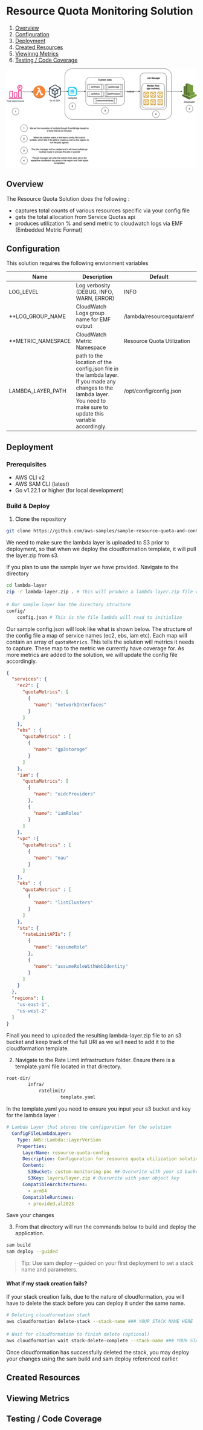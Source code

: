 # Resource Quota Monitoring Solution

1. [Overview](#overview)
2. [Configuration](#configuration)
3. [Deployment](#deployment)
4. [Created Resources](#created-resources)
5. [Viewinng Metrics](#viewing-metrics)
6. [Testing / Code Coverage](#testing--code-coverage)

![Architecture Diagram](../../media/resource-quota-solution.png)

## Overview 

The Resource Quota Solution does the following : 
- captures total counts of various resources specific via your config file
- gets the total allocation from Service Quotas api 
- produces utilization % and send metric to cloudwatch logs via EMF (Embedded Metric Format)

## Configuration 

This solution requires the following envionment variables

| Name             | Description                                                                   | Default |
|------------------|-------------------------------------------------------------------------------|---------|
| LOG_LEVEL        | Log verbosity (DEBUG, INFO, WARN, ERROR)                                      | INFO |
| **LOG_GROUP_NAME   | CloudWatch Logs group name for EMF output                                     |  /lambda/resourcequota/emf  |
| **METRIC_NAMESPACE | CloudWatch Metric Namespace                                                   |  Resource Quota Utilization |
| LAMBDA_LAYER_PATH | path to the location of the config.json file in the lambda layer.  If you made any changes to the lambda layer. You need to make sure to update this variable accordingly. | /opt/config/config.json |

## Deployment 

### Prerequisites

- AWS CLI v2  
- AWS SAM CLI (latest)  
- Go v1.22.1 or higher (for local development)

### Build & Deploy

1. Clone the repository 
```bash
git clone https://github.com/aws-samples/sample-resource-quota-and-control-plane-utilization
```

We need to make sure the lambda layer is uploaded to S3 prior to deployment, so that when we deploy the cloudformation template, it will pull the layer.zip from s3. 

If you plan to use the sample layer we have provided. Navigate to the directory
```bash 
cd lambda-layer
zip -r lambda-layer.zip . # This will produce a lambda-layer.zip file which contians the lambda layer 

# Our sample layer has the directory structure 
config/ 
    config.json # This is the file lambda will read to initialize 
```
Our sample config.json will look like what is shown below.  The structure of the config file a map of service names (ec2, ebs, iam etc).  Each map will contain an array of `quotaMetrics`.  This tells the solution will metrics it needs to capture.  These map to the metric we currently have coverage for.  As more metrics are added to the solution, we will update the config file accordingly. 

```json 
{
  "services": {
    "ec2": {
      "quotaMetrics": [
        {
          "name": "networkInterfaces"
        }
      ]
    },
    "ebs" : { 
      "quotaMetrics" : [
        {
          "name": "gp3storage"
        }
      ]
    },
    "iam": {
      "quotaMetrics": [
        {
          "name": "oidcProviders"          
        },
        {
          "name": "iamRoles"
        }
      ]
    },
    "vpc" :{ 
      "quotaMetrics" : [
        { 
          "name": "nau"
        }
      ]
    },
    "eks" : { 
      "quotaMetrics" : [
        {
          "name": "listClusters"
        }
      ]
    },
    "sts": {
      "rateLimitAPIs": [
        {
          "name": "assumeRole"
        },
        {
          "name": "assumeRoleWithWebIdentity"
        }
      ]
    }
  },
  "regions": [
    "us-east-1",
    "us-west-2"
  ]
}
```

Finall you need to uploaded the resulting lambda-layer.zip file to an s3 bucket and keep track of the full URI as we will need to add it to the cloudformation template. 

2. Navigate to the Rate Limit infrastructure folder.  Ensure there is a template.yaml file located in that directory. 
```bash 
root-dir/
        infra/
            ratelimit/
                    template.yaml
```

In the template.yaml you need to ensure you input your s3 bucket and key for the lambda layer : 

```yaml 
# Lambda Layer that stores the configuration for the solution
  ConfigFileLambdaLayer:
    Type: AWS::Lambda::LayerVersion
    Properties:
      LayerName: resource-quota-config
      Description: Configuration for resource quota utilization solution 
      Content:
        S3Bucket: custom-monitoring-poc ## Overwrite with your s3 bucket name 
        S3Key: layers/layer.zip # Overwrite with your object key
      CompatibleArchitectures:
        - arm64
      CompatibleRuntimes:
        - provided.al2023

```
Save your changes 

3. From that directory will run the commands below to build and deploy the application. 

```bash
sam build
sam deploy --guided
```

>Tip: Use sam deploy --guided on your first deployment to set a stack name and parameters.

#### What if my stack creation fails? 
If your stack creation fails, due to the nature of cloudformation, you will have to delete the stack before you can deploy it under the same name. 

```bash
# Deleting cloudformation stack 
aws cloudformation delete-stack --stack-name ### YOUR STACK NAME HERE

# Wait for cloudformation to finish delete (optional)
aws cloudformation wait stack-delete-complete --stack-name ### YOUR STACK NAME HERE
```
Once cloudformation has successfully deleted the stack, you may deploy your changes using the sam build and sam deploy referenced earlier.

## Created Resources

## Viewing Metrics

## Testing / Code Coverage 
